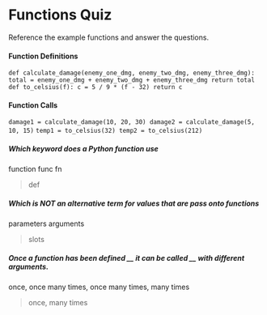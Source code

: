 # Functions Quiz

Reference the example functions and answer the questions.

#### Function Definitions

`def calculate_damage(enemy_one_dmg, enemy_two_dmg, enemy_three_dmg):
    total = enemy_one_dmg + enemy_two_dmg + enemy_three_dmg
    return total`
`def to_celsius(f):
    c = 5 / 9 * (f - 32)
    return c`

#### Function Calls

`damage1 = calculate_damage(10, 20, 30)
damage2 = calculate_damage(5, 10, 15)`
`temp1 = to_celsius(32)
temp2 = to_celsius(212)`

##### Which keyword does a Python function use

function
func
fn

> def

##### Which is NOT an alternative term for values that are pass onto functions

parameters
arguments

> slots

##### Once a function has been defined \_**\_ it can be called \_\_** with different arguments.

once, once
many times, once
many times, many times

> once, many times
